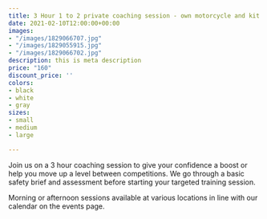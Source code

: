 ```yaml
---
title: 3 Hour 1 to 2 private coaching session - own motorcycle and kit
date: 2021-02-10T12:00:00+00:00
images:
- "/images/1829066707.jpg"
- "/images/1829055915.jpg"
- "/images/1829066702.jpg"
description: this is meta description
price: "160"
discount_price: ''
colors:
- black
- white
- gray
sizes:
- small
- medium
- large

---
```

Join us on a 3 hour coaching session to give your confidence a boost or help you move up a level between competitions. We go through a basic safety brief and assessment before starting your targeted training session.

Morning or afternoon sessions available at various locations in line with our calendar on the events page.